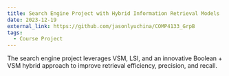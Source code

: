 ```yaml
---
title: Search Engine Project with Hybrid Information Retrieval Models
date: 2023-12-19
external_link: https://github.com/jasonlyuchina/COMP4133_GrpB
tags:
  - Course Project
---
```


The search engine project leverages VSM, LSI, and an innovative Boolean + VSM hybrid approach to improve retrieval efficiency, precision, and recall.

<!--more-->
